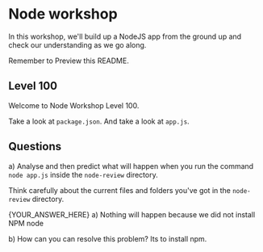 

# Node workshop

In this workshop, we'll build up a NodeJS app from the ground up and check our understanding as we go along.


Remember to Preview this README.

## Level 100

Welcome to Node Workshop Level 100.


Take a look at  `package.json`.
And take a look at `app.js`.

## Questions

a) Analyse and then predict what will happen when you run the command `node app.js` inside the `node-review` directory.

Think carefully about the current files and folders you've got in the `node-review` directory. 


{YOUR_ANSWER_HERE}
a) Nothing will happen because we did not install NPM node

b) How can you can resolve this problem?
Its to install npm.